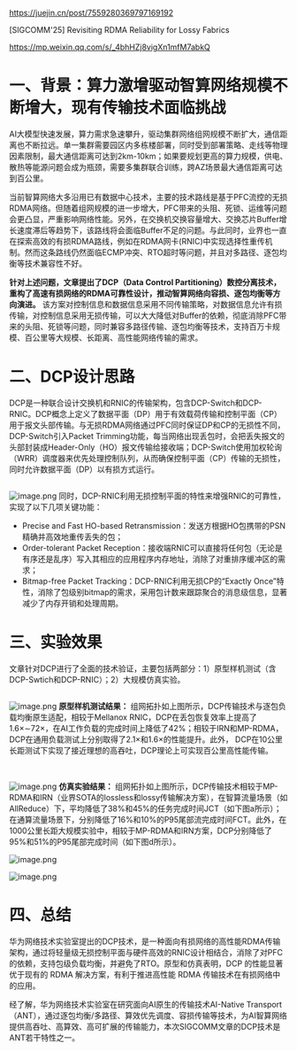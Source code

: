 https://juejin.cn/post/7559280369797169192

[SIGCOMM'25] Revisiting RDMA Reliability for Lossy Fabrics

<https://mp.weixin.qq.com/s/_4bhHZj8vigXn1mfM7abkQ>

# **一、背景：算力激增驱动智算网络规模不断增大，现有传输技术面临挑战**

AI大模型快速发展，算力需求急速攀升，驱动集群网络组网规模不断扩大，通信距离也不断拉远。单一集群需要园区内多栋楼部署，同时受到部署策略、走线等物理因素限制，最大通信距离可达到2km-10km；如果要规划更高的算力规模，供电、散热等能源问题会成为瓶颈，需要多集群联合训练，跨AZ场景最大通信距离可达到百公里。

当前智算网络大多沿用已有数据中心技术，主要的技术路线是基于PFC流控的无损RDMA网络。但随着组网规模的进一步增大，PFC带来的头阻、死锁、运维等问题会更凸显，严重影响网络性能。另外，在交换机交换容量增大、交换芯片Buffer增长速度滞后等趋势下，该路线将会面临Buffer不足的问题。与此同时，业界也一直在探索高效的有损RDMA路线，例如在RDMA网卡(RNIC)中实现选择性重传机制。然而这条路线仍然面临ECMP冲突、RTO超时等问题，并且对多路径、逐包均衡等技术兼容性不好。

**针对上述问题，文章提出了DCP（Data Control Partitioning）数控分离技术，重构了高速有损网络的RDMA可靠性设计，推动智算网络向容损、逐包均衡等方向演进。** 该方案对控制信息和数据信息采用不同传输策略，对数据信息允许有损传输，对控制信息采用无损传输，可以大大降低对Buffer的依赖，彻底消除PFC带来的头阻、死锁等问题，同时兼容多路径传输、逐包均衡等技术，支持百万卡规模、百公里等大规模、长距离、高性能网络传输的需求。

# **二、DCP设计思路**

DCP是一种联合设计交换机和RNIC的传输架构，包含DCP-Switch和DCP-RNIC。DCP概念上定义了数据平面（DP）用于有效载荷传输和控制平面（CP）用于报文头部传输。与无损RDMA网络通过PFC同时保证DP和CP的无损性不同，DCP-Switch引入Packet Trimming功能，每当网络出现丢包时，会把丢失报文的头部封装成Header-Only（HO）报文传输给接收端；DCP-Switch使用加权轮询（WRR）调度器来优先处理控制队列，从而确保控制平面（CP）传输的无损性，同时允许数据平面（DP）以有损方式运行。

![]()

![image.png](https://p0-xtjj-private.juejin.cn/tos-cn-i-73owjymdk6/24aaf554cdc34e2499a3f95060048a69~tplv-73owjymdk6-jj-mark-v1:0:0:0:0:5o6Y6YeR5oqA5pyv56S-5Yy6IEAg6Zi_5ouJ5pav5Yqg5aSn6Ze46J-5:q75.awebp?policy=eyJ2bSI6MywidWlkIjoiNDA1NTQ0Mjg4NzAyMjExOSJ9&rk3s=f64ab15b&x-orig-authkey=f32326d3454f2ac7e96d3d06cdbb035152127018&x-orig-expires=1760695884&x-orig-sign=XPMGI4DmJgPt8%2F4UCaqpQWIx%2BmI%3D)
同时，DCP-RNIC利用无损控制平面的特性来增强RNIC的可靠性，实现了以下几项关键功能：

*   Precise and Fast HO-based Retransmission：发送方根据HO包携带的PSN精确并高效地重传丢失的包；
*   Order-tolerant Packet Reception：接收端RNIC可以直接将任何包（无论是有序还是乱序）写入其相应的应用程序内存地址，消除了对重排序缓冲区的需求；
*   Bitmap-free Packet Tracking：DCP-RNIC利用无损CP的“Exactly Once”特性，消除了包级别bitmap的需求，采用包计数来跟踪聚合的消息级信息，显著减少了内存开销和处理周期。

# **三、实验效果**

文章针对DCP进行了全面的技术验证，主要包括两部分：1）原型样机测试（含DCP-Swtich和DCP-RNIC）；2）大规模仿真实验。

![]()

![image.png](https://p0-xtjj-private.juejin.cn/tos-cn-i-73owjymdk6/b01323f9f8484ab79d2256c5a7ccc6cb~tplv-73owjymdk6-jj-mark-v1:0:0:0:0:5o6Y6YeR5oqA5pyv56S-5Yy6IEAg6Zi_5ouJ5pav5Yqg5aSn6Ze46J-5:q75.awebp?policy=eyJ2bSI6MywidWlkIjoiNDA1NTQ0Mjg4NzAyMjExOSJ9&rk3s=f64ab15b&x-orig-authkey=f32326d3454f2ac7e96d3d06cdbb035152127018&x-orig-expires=1760695884&x-orig-sign=ZRL7LS78s2aTdy9Y0LZ4%2F0MIWW4%3D)
**原型样机测试结果：** 组网拓扑如上图所示，DCP传输技术与逐包负载均衡原生适配，相较于Mellanox RNIC，DCP在丢包恢复效率上提高了1.6×∼72×，在AI工作负载的完成时间上降低了42%；相较于IRN和MP-RDMA，DCP在通用负载测试上分别取得了2.1×和1.6×的性能提升。此外， DCP在10公里长距测试下实现了接近理想的高吞吐，DCP理论上可实现百公里高性能传输。

![]()
![]()

![image.png](https://p0-xtjj-private.juejin.cn/tos-cn-i-73owjymdk6/7cbb7ee8da0848bdb4a52ca75c96b4ce~tplv-73owjymdk6-jj-mark-v1:0:0:0:0:5o6Y6YeR5oqA5pyv56S-5Yy6IEAg6Zi_5ouJ5pav5Yqg5aSn6Ze46J-5:q75.awebp?policy=eyJ2bSI6MywidWlkIjoiNDA1NTQ0Mjg4NzAyMjExOSJ9&rk3s=f64ab15b&x-orig-authkey=f32326d3454f2ac7e96d3d06cdbb035152127018&x-orig-expires=1760695884&x-orig-sign=6%2Ffn3GG%2FdXvAP%2BKL3qIyOMAtA94%3D)
**仿真实验结果：** 组网拓扑如上图所示，DCP传输技术相较于MP-RDMA和IRN（业界SOTA的lossless和lossy传输解决方案），在智算流量场景（如AllReduce）下，平均降低了38%和45%的任务完成时间JCT（如下图a所示）；在通算流量场景下，分别降低了16%和10%的P95尾部流完成时间FCT。此外，在1000公里长距大规模实验中，相较于MP-RDMA和IRN方案，DCP分别降低了95%和51%的P95尾部完成时间（如下图d所示）。

![image.png](https://p0-xtjj-private.juejin.cn/tos-cn-i-73owjymdk6/e8ebe52d522f46ee88ad2392a39d09ff~tplv-73owjymdk6-jj-mark-v1:0:0:0:0:5o6Y6YeR5oqA5pyv56S-5Yy6IEAg6Zi_5ouJ5pav5Yqg5aSn6Ze46J-5:q75.awebp?policy=eyJ2bSI6MywidWlkIjoiNDA1NTQ0Mjg4NzAyMjExOSJ9&rk3s=f64ab15b&x-orig-authkey=f32326d3454f2ac7e96d3d06cdbb035152127018&x-orig-expires=1760695884&x-orig-sign=k11ciEBdcKil5TeOQsB%2BON%2FXAAs%3D)
![]()

![image.png](https://p0-xtjj-private.juejin.cn/tos-cn-i-73owjymdk6/0e70cd6a4f81451186d09d1554e23b71~tplv-73owjymdk6-jj-mark-v1:0:0:0:0:5o6Y6YeR5oqA5pyv56S-5Yy6IEAg6Zi_5ouJ5pav5Yqg5aSn6Ze46J-5:q75.awebp?policy=eyJ2bSI6MywidWlkIjoiNDA1NTQ0Mjg4NzAyMjExOSJ9&rk3s=f64ab15b&x-orig-authkey=f32326d3454f2ac7e96d3d06cdbb035152127018&x-orig-expires=1760695884&x-orig-sign=JFxgXb2KVOk8wxjbalsDr4l4OOM%3D)

# **四、总结**

华为网络技术实验室提出的DCP技术，是一种面向有损网络的高性能RDMA传输架构，通过将轻量级无损控制平面与硬件高效的RNIC设计相结合，消除了对PFC的依赖，支持包级负载均衡，并避免了RTO。原型和仿真表明，DCP 的性能显著优于现有的 RDMA 解决方案，有利于推进高性能 RDMA 传输技术在有损网络中的应用。

经了解，华为网络技术实验室在研究面向AI原生的传输技术AI-Native Transport（ANT），通过逐包均衡/多路径、算效优先调度、容损传输等技术，为AI智算网络提供高吞吐、高算效、高可扩展的传输能力，本次SIGCOMM文章的DCP技术是ANT若干特性之一。
